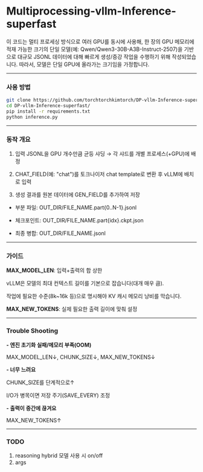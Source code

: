 # Multiprocessing-vllm-Inference-superfast

이 코드는 멀티 프로세싱 방식으로 여러 GPU를 동시에 사용해, 한 장의 GPU 메모리에 적재 가능한 크기의 단일 모델(예: Qwen/Qwen3-30B-A3B-Instruct-2507)을 기반으로 대규모 JSONL 데이터에 대해 빠르게 생성/증강 작업을 수행하기 위해 작성되었습니다. 따라서, 모델은 단일 GPU에 올라가는 크기임을 가정합니다. 

---
### 사용 방법
```bash
git clone https://github.com/torchtorchkimtorch/DP-vllm-Inference-superfast.git
cd DP-vllm-Inference-superfast/
pip install -r requirements.txt
python inference.py
```
---
### 동작 개요

1. 입력 JSONL을 GPU 개수만큼 균등 샤딩 → 각 샤드를 개별 프로세스(+GPU)에 배정

2. CHAT_FIELD(예: "chat")를 토크나이저 chat template로 변환 후 vLLM에 배치로 입력

3. 생성 결과를 원본 데이터에 GEN_FIELD를 추가하여 저장

- 부분 파일: OUT_DIR/FILE_NAME.part{0..N-1}.jsonl

- 체크포인트: OUT_DIR/FILE_NAME.part{idx}.ckpt.json

- 최종 병합: OUT_DIR/FILE_NAME.jsonl
---

### 가이드

**MAX_MODEL_LEN**: 입력+출력의 합 상한

vLLM은 모델의 최대 컨텍스트 길이를 기본으로 잡습니다(대개 매우 큼).

작업에 필요한 수준(8k~16k 등)으로 명시해야 KV 캐시 메모리 낭비를 막습니다.

**MAX_NEW_TOKENS**: 실제 필요한 출력 길이에 맞춰 설정

---

### Trouble Shooting
**- 엔진 초기화 실패/메모리 부족(OOM)**

MAX_MODEL_LEN↓, CHUNK_SIZE↓, MAX_NEW_TOKENS↓
    
**- 너무 느려요**

CHUNK_SIZE를 단계적으로↑
    
I/O가 병목이면 저장 주기(SAVE_EVERY) 조정

**- 출력이 중간에 끊겨요**
    
MAX_NEW_TOKENS↑

---

### TODO
1. reasoning hybrid 모델 사용 시 on/off
2. args

